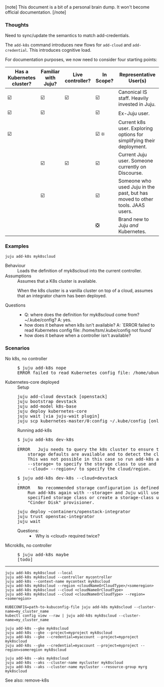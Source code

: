 [note]
This document is a bit of a personal brain dump. It won't become official documentation.
[/note]

### Thoughts

Need to sync/update the semantics to match add-credentials.

The `add-k8s` command introduces new flows for `add-cloud` and `add-credential`. This introduces cognitive load.

For documentation purposes, we now need to consider four starting points:

| Has a Kubernetes cluster? | Familiar with Juju?  | Live controller? | In Scope? | Representative User(s) | 
|------------------|---------------|-------|-------|-----|
| :ballot_box_with_check: |  :ballot_box_with_check: | :ballot_box_with_check: | :ballot_box_with_check: | Canonical IS staff. Heavily invested in Juju.
| :ballot_box_with_check: |  :ballot_box_with_check: | | :ballot_box_with_check: | Ex-Juju user.
| :ballot_box_with_check: | | | :ballot_box_with_check: :sparkle:  | Current k8s user. Exploring options for simplifying their deployment.
| | :ballot_box_with_check: | :ballot_box_with_check: | :ballot_box_with_check: | Current Juju user. Someone currently on Discourse.
| | :ballot_box_with_check: | | :ballot_box_with_check: | Someone who used Juju in the past, but has moved to other tools. JAAS  users.
| |  |  | :negative_squared_cross_mark: | Brand new to Juju _and_ Kubernetes.

### Examples

```plain
juju add-k8s myk8scloud
```
<dl>

<dt>Behaviour</dt>
<dd>
Loads the definition of myk8scloud into the current controller.
</dd>

<dt>Assumptions</dt>
<dd>
 Assumes that a K8s cluster is available.

When the k8s cluster is a vanilla cluster on top of a cloud, assumes that an integrator charm has been deployed.
</dd>

<dt>Questions</dt>
<dd>
<ul>
  <li>Q: where does the definition for myk8scloud come from? ~/.kube/config? A: yes.
  <li>how does it behave when k8s isn't available? A: `ERROR failed to read Kubernetes config file: /home/tsm/.kube/config not found`
  <li>how does it behave when a controller isn't available?
</ul>
</dd>
</dl>

### Scenarios

<dt>No k8s, no controller</dt>
<dd>
<pre>
$ juju add-k8s nope
ERROR failed to read Kubernetes config file: /home/ubuntu/.kube/config not found
</pre>
</dd>

<dt>Kubernetes-core deployed</dt>
<dd>
Setup
<pre>
juju add-cloud devstack [openstack]
juju bootstrap devstack
juju add-model k8s-base
juju deploy kubernetes-core
juju wait [via juju-wait plugin]
juju scp kubernetes-master/0:config ~/.kube/config [only documented in charm readmes] 
</pre>
</dd>
<dd>
Running add-k8s
<pre>
$ juju add-k8s dev-k8s
.
ERROR 	Juju needs to query the k8s cluster to ensure that the recommended
	storage defaults are available and to detect the cluster's cloud/region.
	This was not possible in this case so run add-k8s again, using
	--storage=<name> to specify the storage class to use and
	--cloud=<cloud> --region=<cloud>/<someregion> to specify the cloud/region.
</pre>
<pre>
$ juju add-k8s dev-k8s --cloud=devstack
.
ERROR 	No recommended storage configuration is defined on this cluster.
	Run add-k8s again with --storage=<name> and Juju will use the
	specified storage class or create a storage-class using the recommended
	"Cinder Disk" provisioner.
</pre>
<pre>
juju deploy ~containers/openstack-integrator
juju trust openstac-integrator
juju wait
</pre>
</dd>
<dd>
<dl>
<dt>Questions:</dt>
<dd>
<li>Why is &lt;cloud&gt; required twice?
</dd>
</dl>
</dd>

<dt>Microk8s, no controller</dt>
<dd>
<pre>
$ juju add-k8s maybe
[todo]
</pre>
</dd>



----



    juju add-k8s myk8scloud --local
    juju add-k8s myk8scloud --controller mycontroller
    juju add-k8s --context-name mycontext myk8scloud
    juju add-k8s myk8scloud --region <cloudNameOrCloudType>/<someregion>
    juju add-k8s myk8scloud --cloud <cloudNameOrCloudType>
    juju add-k8s myk8scloud --cloud <cloudNameOrCloudType> --region=<someregion>

    KUBECONFIG=path-to-kubuconfig-file juju add-k8s myk8scloud --cluster-name=my_cluster_name
    kubectl config view --raw | juju add-k8s myk8scloud --cluster-name=my_cluster_name

    juju add-k8s --gke myk8scloud
    juju add-k8s --gke --project=myproject myk8scloud
    juju add-k8s --gke --credential=myaccount --project=myproject myk8scloud
    juju add-k8s --gke --credential=myaccount --project=myproject --region=someregion myk8scloud

    juju add-k8s --aks myk8scloud
    juju add-k8s --aks --cluster-name mycluster myk8scloud
    juju add-k8s --aks --cluster-name mycluster --resource-group myrg myk8scloud

See also:
    remove-k8s
